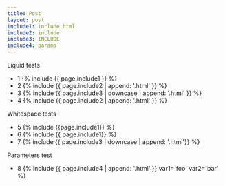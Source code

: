 ```yaml
---
title: Post
layout: post
include1: include.html
include2: include
include3: INCLUDE
include4: params
---
```


Liquid tests
- 1 {% include {{ page.include1 }} %}
- 2 {% include {{ page.include2 | append: '.html' }} %}
- 3 {% include {{ page.include3 | downcase | append: '.html' }} %}
- 4 {% include {{ page.include2 | append: '.html' }} %} 

Whitespace tests
- 5 {% include {{page.include1}} %}
- 6 {% include {{   page.include1}} %}
- 7 {% include {{  page.include3   | downcase |   append:  '.html'}} %}

Parameters test
- 8 {% include {{ page.include4 | append: '.html' }} var1='foo' var2='bar' %}
